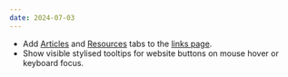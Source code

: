 ```yaml
---
date: 2024-07-03
---
```


* Add [Articles](/links/#articles) and [Resources](/links/#resources) tabs to the [links page](/links).
* Show visible stylised tooltips for website buttons on mouse hover or keyboard focus.